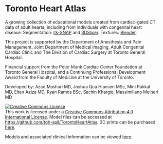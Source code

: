 # Toronto Heart Atlas

<p>A growing collection of educational models created from cardiac-gated CT data of adult hearts, including from individuals with congenital heart disease. Segmentation: <a href="http://www.itksnap.org">itk-SNAP</a> and <a href="https://www.slicer.org/">3DSlicer</a>. Textures: <a href="https://www.blender.org/">Blender</a>.</p>

<p>This project is supported by the Department of Anesthesia and Pain Management, Joint Department of Medical Imaging, Adult Congenital Cardiac Clinic and The Division of Cardiac Surgery at Toronto General Hospital.</p>

<p>Financial support from the Peter Munk Cardiac Center Foundation at Toronto General Hospital, and a Continuing Professional Development Award from the Faculty of Medicine at the University of Toronto.</p>

<p>Developed by: Azad Mashari MD, Joshua Qua Hiansen MSc, Mini Pakkal MD, Eitan Aziza MD, Ryan Ramos BSc, Sachin Khargie, Massimiliano Meineri MD</p>

<a rel="license" href="http://creativecommons.org/licenses/by/4.0/"><img alt="Creative Commons License" style="border-width:0" src="https://i.creativecommons.org/l/by/4.0/88x31.png" /></a><br />This work is licensed under a <a rel="license" href="http://creativecommons.org/licenses/by/4.0/">Creative Commons Attribution 4.0 International License</a>. Model files can be accessed at <a href="https://github.com/tgh-apil/TorontoHeartAtlas">https://github.com/tgh-apil/TorontoHeartAtlas</a>. 3D prints can be purchased <a href="https://apil.ca/shop/">here</a>.

Models and associated clinical information can be viewed <a href="https://apil.ca/toronto-3d-heart-atlas/">here</a>.
